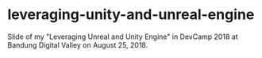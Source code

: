# leveraging-unity-and-unreal-engine
Slide of my "Leveraging Unreal and Unity Engine" in DevCamp 2018 at Bandung Digital Valley on August 25, 2018.
